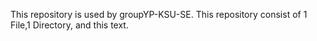 This repository is used by groupYP-KSU-SE.
This repository consist of 1 File,1 Directory, and this text.
